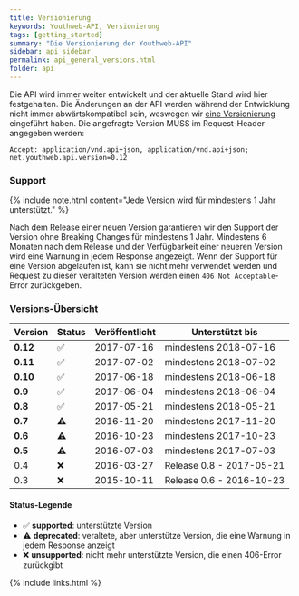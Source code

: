 ```yaml
---
title: Versionierung
keywords: Youthweb-API, Versionierung
tags: [getting_started]
summary: "Die Versionierung der Youthweb-API"
sidebar: api_sidebar
permalink: api_general_versions.html
folder: api
---
```


Die API wird immer weiter entwickelt und der aktuelle Stand wird hier festgehalten. Die Änderungen an der API werden während der Entwicklung nicht immer abwärtskompatibel sein, weswegen wir [eine Versionierung](http://semver.org/) eingeführt haben. Die angefragte Version MUSS im Request-Header angegeben werden:

`Accept: application/vnd.api+json, application/vnd.api+json; net.youthweb.api.version=0.12`

### Support

{% include note.html content="Jede Version wird für mindestens 1 Jahr unterstützt." %}

Nach dem Release einer neuen Version garantieren wir den Support der Version ohne Breaking Changes für mindestens 1 Jahr. Mindestens 6 Monaten nach dem Release und der Verfügbarkeit einer neueren Version wird eine Warnung in jedem Response angezeigt. Wenn der Support für eine Version abgelaufen ist, kann sie nicht mehr verwendet werden und Request zu dieser veralteten Version werden einen `406 Not Acceptable`-Error zurückgeben.

### Versions-Übersicht

| Version      | Status             | Veröffentlicht | Unterstützt bis          |
|--------------|--------------------|----------------|--------------------------|
| **0.12**     | :white_check_mark: | 2017-07-16     | mindestens 2018-07-16    |
| **0.11**     | :white_check_mark: | 2017-07-02     | mindestens 2018-07-02    |
| **0.10**     | :white_check_mark: | 2017-06-18     | mindestens 2018-06-18    |
| **0.9**      | :white_check_mark: | 2017-06-04     | mindestens 2018-06-04    |
| **0.8**      | :white_check_mark: | 2017-05-21     | mindestens 2018-05-21    |
| **0.7**      | :warning:          | 2016-11-20     | mindestens 2017-11-20    |
| **0.6**      | :warning:          | 2016-10-23     | mindestens 2017-10-23    |
| **0.5**      | :warning:          | 2016-07-03     | mindestens 2017-07-03    |
| 0.4          | :x:                | 2016-03-27     | Release 0.8 - 2017-05-21 |
| 0.3          | :x:                | 2015-10-11     | Release 0.6 - 2016-10-23 |

#### Status-Legende

- :white_check_mark: **supported**: unterstützte Version
- :warning: **deprecated**: veraltete, aber unterstütze Version, die eine Warnung in jedem Response anzeigt
- :x: **unsupported**: nicht mehr unterstützte Version, die einen 406-Error zurückgibt

{% include links.html %}
